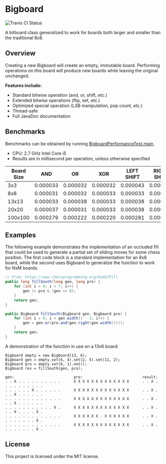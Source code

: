 # Bigboard #
![Travis CI Status](https://travis-ci.org/veylence/Bigboard.svg?branch=master)

A bitboard class generalized to work for boards both larger and smaller
than the traditional 8x8.

## Overview ##
Creating a new Bigboard will create an empty, immutable board.
Performing operations on this board will produce new boards while
leaving the original unchanged.

**Features include:**

* Standard bitwise operation (and, or, shift, etc.)
* Extended bitwise operations (flip, set, etc.)
* Optimized special operation (LSB manipulation, pop count, etc.)
* Thread-safe
* Full JavaDoc documentation

## Benchmarks ##

Benchmarks can be obtained by running [BigboardPerformanceTest.main](src/main/java/BigboardPerformanceTest.java).

* CPU: 2.7 GHz Intel Core i5
* Results are in millisecond per operation, unless otherwise specified

| Board Size | AND      | OR       | XOR      | LEFT SHIFT  | RIGHT SHIFT  | Average  | Avg. ops/ms   |
| ---------- | -------- | -------- | -------- | ----------- | ------------ | -------- | ------------- |
| 3x3        | 0.000033 | 0.000032 | 0.000032 | 0.000043    | 0.000035     | 0.000035 | 28,553.104820 |
| 8x8        | 0.000031 | 0.000032 | 0.000033 | 0.000033    | 0.000040     | 0.000034 | 29,647.438640 |
| 13x13      | 0.000033 | 0.000038 | 0.000033 | 0.000038    | 0.000037     | 0.000036 | 27,905.638939 |
| 20x20      | 0.000037 | 0.000031 | 0.000033 | 0.000038    | 0.000040     | 0.000036 | 27,895.541969 |
| 100x100    | 0.000279 | 0.000222 | 0.000220 | 0.000281    | 0.000289     | 0.000258 | 3,873.410703  |

## Examples ##
The following example demonstrates the implementation of an occluded
fill that could be used to generate a partial set of sliding moves for
some chess position. The first code block is a standard implementation
for an 8x8 board, while the second uses Bigboard to generalize the
function to work for NxM boards.
```java
// From: https://www.chessprogramming.org/Dumb7Fill
public long fillSouth(long gen, long pro) {
    for (int i = 0; i < 7; i++) {
        gen |= pro & (gen >> 8);
    }
    return gen;
}
```
```java
public Bigboard fillSouth(Bigboard gen, Bigboard pro) {
    for (int i = 0; i < gen.width() - 1; i++) {
        gen = gen.or(pro.and(gen.right(gen.width())));
    }
    return gen;
}
```
A demonstration of the function in use on a 13x6 board:
```
Bigboard empty = new Bigboard(13, 6);
Bigboard gen = empty.set(6, 4).set(2, 5).set(11, 2);
Bigboard pro = empty.set(6, 1).not();
Bigboard res = fillSouth(gen, pro);

gen:                           pro:                           result:
. . X . . . . . . . . . .      X X X X X X X X X X X X X      . . X . . . . . . . . . .
. . . . . . X . . . . . .      X X X X X X X X X X X X X      . . X . . . X . . . . . .
. . . . . . . . . . . . .      X X X X X X X X X X X X X      . . X . . . X . . . . . .
. . . . . . . . . . . X .      X X X X X X X X X X X X X      . . X . . . X . . . . X .
. . . . . . . . . . . . .      X X X X X X . X X X X X X      . . X . . . . . . . . X .
. . . . . . . . . . . . .      X X X X X X X X X X X X X      . . X . . . . . . . . X .
```

## License ##
This project is licensed under the MIT license.